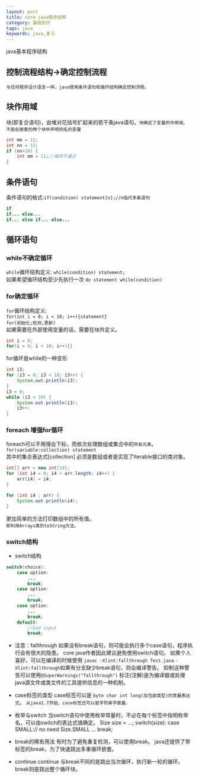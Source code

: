 ```yaml
---
layout: post
title: core-java程序结构
category: 基础知识
tags: java
keywords: java,复习
---
```

java基本程序结构

## 控制流程结构->确定控制流程
`与任何程序设计语言一样，java使用条件语句和循环结构确定控制流程。`  

## 块作用域
块(即复合语句)，由堆对花括号扩起来的若干条java语句。`块确定了变量的作用域。`  
`不能在嵌套的两个块中声明同名的变量`  
```java
int mm = 11;
int nn = 12;
if (nn>10) {
    int mm = 11;//编译不通过
}
```

## 条件语句
条件语句的格式:`if(condition) statement[n];//n指代多条语句`  
```java
if
if... else...
if... else if... else...
```
## 循环语句
### while不确定循环
`while`循环结构定义:
`while(condition) statement;`  
如果希望循环结构至少先执行一次
`do statement while(condition)`  

### for确定循环
`for`循环结构定义:  
`for(int i = 0; i < 10; i++){statement}`  
`for(初始化;检测;更新)`  
如果需要在外部使用变量的话，需要在块外定义。
```java
int i = 0;
for(i = 0; i < 10; i++){}
```
for循环是while的一种变形  
```java
int i3;
for (i3 = 0; i3 < 10; i3++) {
    System.out.println(i3);
}
i3 = 0;
while (i3 < 10) {
    System.out.println(i3);
    i3++;
}
```
### foreach 增强for循环
foreach可以不用理会下标，而依次处理数组或集合中的`所有元素`。    
`for(variable:collection) statement`  
其中的集合表达式[collection] 必须是数组或者是实现了Iterable接口的类对象。  

```java
int[] arr = new int[10];
for (int i4 = 0; i4 < arr.length; i4++) {
    arr[i4] = i4;
}

for (int i4 : arr) {
    System.out.println(i4);
}
```
更加简单的方法打印数组中的所有值。  
`即利用Arrays类的toString方法。`

### switch结构
- switch结构
```java
switch(choice):
    case option:
        ...
        break;
    case option:
        ...
        break;
    case option:
        ...
        break;
    default:
        //bad input
        break;
```
- 注意：fallthrough
如果没有break语句，则可能会执行多个case语句，程序执行会有很大的隐患。
core java作者因此建议避免使用switch语句。
如果个人喜好，可以在编译的时候使用
`javac -Xlint:fallthrough Test.java`
`-Xlint:fallthrough`如果有分支缺少break语句，则会编译警告。
抑制这种警告可以使用`@SuperWarnings("fallthrough")`
标注(注解)是为编译器或处理java源文件或类文件的工具提供信息的一种机制。
- case标签的类型
case标签可以是 `byte char int long(及包装类型)的常量表达式`。
`从java1.7开始，case标签还可以是字符串字面量。`

- 枚举与switch
当switch语句中使用枚举常量时，不必在每个标签中指明枚举名，可以由switch的表达式值确定。
Size size = ...;
switch(size):
    case SMALL:// no need Size.SMALL
        ...
        break;

- break的稀有用法
有时为了避免重复检测，可以使用break。
java还提供了带标签的break，为了快速跳出多重循环嵌套。

- continue
continue 与break不同的是跳出当次循环，执行新一轮的循环。
break则是跳出整个循环块。

